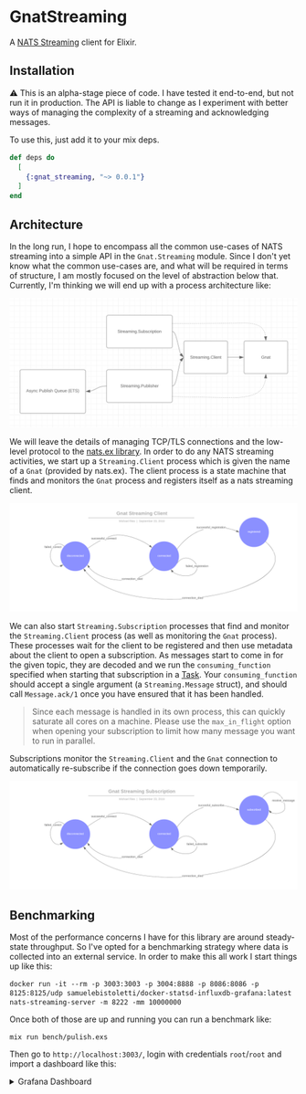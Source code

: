 # GnatStreaming

A [NATS Streaming](https://nats.io/documentation/streaming/nats-streaming-intro/) client for Elixir.

## Installation

:warning: This is an alpha-stage piece of code.
I have tested it end-to-end, but not run it in production.
The API is liable to change as I experiment with better ways of managing the complexity of a streaming and acknowledging messages.

To use this, just add it to your mix deps.

```elixir
def deps do
  [
    {:gnat_streaming, "~> 0.0.1"}
  ]
end
```

## Architecture

In the long run, I hope to encompass all the common use-cases of NATS streaming into a simple API in the `Gnat.Streaming` module.
Since I don't yet know what the common use-cases are, and what will be required in terms of structure, I am mostly focused on the level of abstraction below that.
Currently, I'm thinking we will end up with a process architecture like:

![Process Architecture](ProcessArchitecture.png)

We will leave the details of managing TCP/TLS connections and the low-level protocol to the [nats.ex library](https://github.com/nats-io/nats.ex).
In order to do any NATS streaming activities, we start up a `Streaming.Client` process which is given the name of a `Gnat` (provided by nats.ex).
The client process is a state machine that finds and monitors the `Gnat` process and registers itself as a nats streaming client.

![Client State Machine](ClientStateMachine.png)

We can also start `Streaming.Subscription` processes that find and monitor the `Streaming.Client` process (as well as monitoring the `Gnat` process).
These processes wait for the client to be registered and then use metadata about the client to open a subscription.
As messages start to come in for the given topic, they are decoded and we run the `consuming_function` specified when starting that subscription in a [Task](https://github.com/elixir-lang/elixir/blob/v1.9.1/lib/elixir/lib/task.ex).
Your `consuming_function` should accept a single argument (a `Streaming.Message` struct), and should call `Message.ack/1` once you have ensured that it has been handled.

> Since each message is handled in its own process, this can quickly saturate all cores on a machine.
> Please use the `max_in_flight` option when opening your subscription to limit how many message you want to run in parallel.

Subscriptions monitor the `Streaming.Client` and the `Gnat` connection to automatically re-subscribe if the connection goes down temporarily.

![Subscription State Machine](SubscriptionStateMachine.png)

## Benchmarking

Most of the performance concerns I have for this library are around steady-state throughput.
So I've opted for a benchmarking strategy where data is collected into an external service.
In order to make this all work I start things up like this:

```
docker run -it --rm -p 3003:3003 -p 3004:8888 -p 8086:8086 -p 8125:8125/udp samuelebistoletti/docker-statsd-influxdb-grafana:latest
nats-streaming-server -m 8222 -mm 10000000
```

Once both of those are up and running you can run a benchmark like:

```
mix run bench/pulish.exs
```

Then go to `http://localhost:3003/`, login with credentials `root`/`root` and import a dashboard like this:

<details>
  <summary>Grafana Dashboard</summary>

```json
{
  "annotations": {
    "list": [
      {
        "builtIn": 1,
        "datasource": "-- Grafana --",
        "enable": true,
        "hide": true,
        "iconColor": "rgba(0, 211, 255, 1)",
        "name": "Annotations & Alerts",
        "type": "dashboard"
      }
    ]
  },
  "editable": true,
  "gnetId": null,
  "graphTooltip": 0,
  "id": 2,
  "links": [],
  "panels": [
    {
      "aliasColors": {},
      "bars": false,
      "dashLength": 10,
      "dashes": false,
      "datasource": "InfluxDB",
      "fill": 1,
      "gridPos": {
        "h": 8,
        "w": 24,
        "x": 0,
        "y": 0
      },
      "id": 4,
      "legend": {
        "avg": false,
        "current": false,
        "max": false,
        "min": false,
        "show": true,
        "total": false,
        "values": false
      },
      "lines": true,
      "linewidth": 1,
      "links": [],
      "nullPointMode": "null",
      "paceLength": 10,
      "percentage": false,
      "pointradius": 2,
      "points": false,
      "renderer": "flot",
      "seriesOverrides": [],
      "stack": false,
      "steppedLine": false,
      "targets": [
        {
          "alias": "Received/sec",
          "groupBy": [
            {
              "params": [
                "1s"
              ],
              "type": "time"
            },
            {
              "params": [
                "null"
              ],
              "type": "fill"
            }
          ],
          "measurement": "recvd",
          "orderByTime": "ASC",
          "policy": "default",
          "refId": "A",
          "resultFormat": "time_series",
          "select": [
            [
              {
                "params": [
                  "value"
                ],
                "type": "field"
              },
              {
                "params": [],
                "type": "sum"
              }
            ]
          ],
          "tags": []
        }
      ],
      "thresholds": [],
      "timeFrom": null,
      "timeRegions": [],
      "timeShift": null,
      "title": "Received per Sec",
      "tooltip": {
        "shared": true,
        "sort": 0,
        "value_type": "individual"
      },
      "type": "graph",
      "xaxis": {
        "buckets": null,
        "mode": "time",
        "name": null,
        "show": true,
        "values": []
      },
      "yaxes": [
        {
          "format": "short",
          "label": null,
          "logBase": 1,
          "max": null,
          "min": null,
          "show": true
        },
        {
          "format": "short",
          "label": null,
          "logBase": 1,
          "max": null,
          "min": null,
          "show": true
        }
      ],
      "yaxis": {
        "align": false,
        "alignLevel": null
      }
    },
    {
      "aliasColors": {},
      "bars": false,
      "dashLength": 10,
      "dashes": false,
      "datasource": "InfluxDB",
      "fill": 1,
      "gridPos": {
        "h": 8,
        "w": 24,
        "x": 0,
        "y": 8
      },
      "id": 6,
      "legend": {
        "avg": false,
        "current": false,
        "max": false,
        "min": false,
        "show": true,
        "total": false,
        "values": false
      },
      "lines": true,
      "linewidth": 1,
      "links": [],
      "nullPointMode": "null",
      "paceLength": 10,
      "percentage": false,
      "pointradius": 2,
      "points": false,
      "renderer": "flot",
      "seriesOverrides": [],
      "stack": false,
      "steppedLine": false,
      "targets": [
        {
          "alias": "Ack/sec",
          "groupBy": [
            {
              "params": [
                "1s"
              ],
              "type": "time"
            },
            {
              "params": [
                "null"
              ],
              "type": "fill"
            }
          ],
          "measurement": "ackd",
          "orderByTime": "ASC",
          "policy": "default",
          "refId": "A",
          "resultFormat": "time_series",
          "select": [
            [
              {
                "params": [
                  "value"
                ],
                "type": "field"
              },
              {
                "params": [],
                "type": "sum"
              }
            ]
          ],
          "tags": []
        }
      ],
      "thresholds": [],
      "timeFrom": null,
      "timeRegions": [],
      "timeShift": null,
      "title": "Acks per Second",
      "tooltip": {
        "shared": true,
        "sort": 0,
        "value_type": "individual"
      },
      "type": "graph",
      "xaxis": {
        "buckets": null,
        "mode": "time",
        "name": null,
        "show": true,
        "values": []
      },
      "yaxes": [
        {
          "format": "short",
          "label": null,
          "logBase": 1,
          "max": null,
          "min": null,
          "show": true
        },
        {
          "format": "short",
          "label": null,
          "logBase": 1,
          "max": null,
          "min": null,
          "show": true
        }
      ],
      "yaxis": {
        "align": false,
        "alignLevel": null
      }
    },
    {
      "aliasColors": {},
      "bars": false,
      "dashLength": 10,
      "dashes": false,
      "datasource": "InfluxDB",
      "fill": 1,
      "gridPos": {
        "h": 9,
        "w": 24,
        "x": 0,
        "y": 16
      },
      "id": 2,
      "legend": {
        "avg": false,
        "current": false,
        "max": false,
        "min": false,
        "show": true,
        "total": false,
        "values": false
      },
      "lines": true,
      "linewidth": 1,
      "links": [],
      "nullPointMode": "null",
      "paceLength": 10,
      "percentage": false,
      "pointradius": 2,
      "points": false,
      "renderer": "flot",
      "seriesOverrides": [],
      "stack": false,
      "steppedLine": false,
      "targets": [
        {
          "alias": "pub/sec",
          "groupBy": [
            {
              "params": [
                "1s"
              ],
              "type": "time"
            },
            {
              "params": [
                "null"
              ],
              "type": "fill"
            }
          ],
          "measurement": "pubd",
          "orderByTime": "ASC",
          "policy": "default",
          "refId": "A",
          "resultFormat": "time_series",
          "select": [
            [
              {
                "params": [
                  "value"
                ],
                "type": "field"
              },
              {
                "params": [],
                "type": "sum"
              }
            ]
          ],
          "tags": []
        }
      ],
      "thresholds": [],
      "timeFrom": null,
      "timeRegions": [],
      "timeShift": null,
      "title": "Pubs per Second",
      "tooltip": {
        "shared": true,
        "sort": 0,
        "value_type": "individual"
      },
      "type": "graph",
      "xaxis": {
        "buckets": null,
        "mode": "time",
        "name": null,
        "show": true,
        "values": []
      },
      "yaxes": [
        {
          "format": "short",
          "label": null,
          "logBase": 1,
          "max": null,
          "min": null,
          "show": true
        },
        {
          "format": "short",
          "label": null,
          "logBase": 1,
          "max": null,
          "min": null,
          "show": true
        }
      ],
      "yaxis": {
        "align": false,
        "alignLevel": null
      }
    }
  ],
  "schemaVersion": 18,
  "style": "dark",
  "tags": [],
  "templating": {
    "list": []
  },
  "time": {
    "from": "now-15m",
    "to": "now"
  },
  "timepicker": {
    "refresh_intervals": [
      "5s",
      "10s",
      "30s",
      "1m",
      "5m",
      "15m",
      "30m",
      "1h",
      "2h",
      "1d"
    ],
    "time_options": [
      "5m",
      "15m",
      "1h",
      "6h",
      "12h",
      "24h",
      "2d",
      "7d",
      "30d"
    ]
  },
  "timezone": "",
  "title": "Gnat Streaming",
  "uid": "D-RMocGWz",
  "version": 4
}
```
</details>